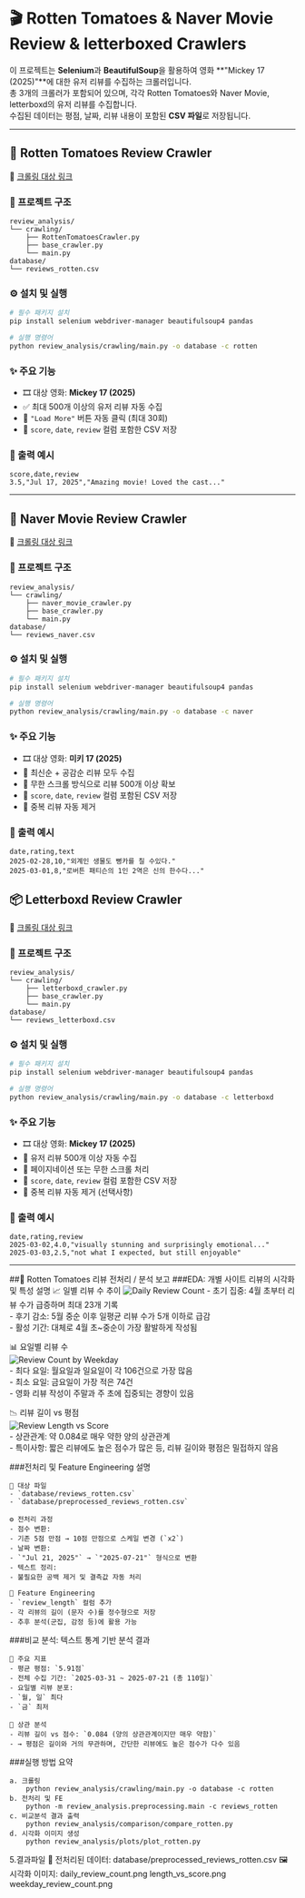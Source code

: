 # 🎬 Rotten Tomatoes & Naver Movie Review & letterboxed Crawlers

이 프로젝트는 **Selenium**과 **BeautifulSoup**을 활용하여 영화 **"Mickey 17 (2025)"**에 대한 유저 리뷰를 수집하는 크롤러입니다.  
총 3개의 크롤러가 포함되어 있으며, 각각 Rotten Tomatoes와 Naver Movie, letterboxd의 유저 리뷰를 수집합니다.  
수집된 데이터는 평점, 날짜, 리뷰 내용이 포함된 **CSV 파일**로 저장됩니다.

---

## 🍅 Rotten Tomatoes Review Crawler

🔗 [크롤링 대상 링크](https://www.rottentomatoes.com/m/mickey_17/reviews?type=user)

### 📁 프로젝트 구조
```
review_analysis/
└── crawling/
    ├── RottenTomatoesCrawler.py
    ├── base_crawler.py
    └── main.py
database/
└── reviews_rotten.csv
```

### ⚙️ 설치 및 실행

```bash
# 필수 패키지 설치
pip install selenium webdriver-manager beautifulsoup4 pandas

# 실행 명령어
python review_analysis/crawling/main.py -o database -c rotten
```

### ✨ 주요 기능
- 🎞️ 대상 영화: **Mickey 17 (2025)**
- ✅ 최대 500개 이상의 유저 리뷰 자동 수집
- 🔁 `"Load More"` 버튼 자동 클릭 (최대 30회)
- 📄 `score`, `date`, `review` 컬럼 포함한 CSV 저장

### 📌 출력 예시
```
score,date,review
3.5,"Jul 17, 2025","Amazing movie! Loved the cast..."
```

---

## 🎥 Naver Movie Review Crawler

🔗 [크롤링 대상 링크](https://search.naver.com/search.naver?where=nexearch&sm=tab_etc&mra=bkEw&pkid=68&os=29816634&qvt=0&query=미키%2017%20관람평)

### 📁 프로젝트 구조
```
review_analysis/
└── crawling/
    ├── naver_movie_crawler.py
    ├── base_crawler.py
    └── main.py
database/
└── reviews_naver.csv
```

### ⚙️ 설치 및 실행

```bash
# 필수 패키지 설치
pip install selenium webdriver-manager beautifulsoup4 pandas

# 실행 명령어
python review_analysis/crawling/main.py -o database -c naver
```

### ✨ 주요 기능
- 🎞️ 대상 영화: **미키 17 (2025)**
- 🔄 최신순 + 공감순 리뷰 모두 수집
- 📜 무한 스크롤 방식으로 리뷰 500개 이상 확보
- 📄 `score`, `date`, `review` 컬럼 포함된 CSV 저장
- 🚫 중복 리뷰 자동 제거

### 📌 출력 예시
```
date,rating,text
2025-02-28,10,"외계인 생물도 뻥카를 칠 수있다."
2025-03-01,8,"로버튼 패티슨의 1인 2역은 신의 한수다..."
```

## 📦 Letterboxd Review Crawler

🔗 [크롤링 대상 링크](<Letterboxd 영화 리뷰 페이지 링크>)

### 📁 프로젝트 구조
```
review_analysis/
└── crawling/
    ├── letterboxd_crawler.py
    ├── base_crawler.py
    └── main.py
database/
└── reviews_letterboxd.csv
```

### ⚙️ 설치 및 실행

```bash
# 필수 패키지 설치
pip install selenium webdriver-manager beautifulsoup4 pandas

# 실행 명령어
python review_analysis/crawling/main.py -o database -c letterboxd
```

### ✨ 주요 기능
- 🎞️ 대상 영화: **Mickey 17 (2025)**
- 🧭 유저 리뷰 500개 이상 자동 수집
- 🔁 페이지네이션 또는 무한 스크롤 처리
- 📄 `score`, `date`, `review` 컬럼 포함한 CSV 저장
- 🚫 중복 리뷰 자동 제거 (선택사항)

### 📌 출력 예시
```
date,rating,review
2025-03-02,4.0,"visually stunning and surprisingly emotional..."
2025-03-03,2.5,"not what I expected, but still enjoyable"
```
----------------------------------------------------------------------------------------
##🧪 Rotten Tomatoes 리뷰 전처리 / 분석 보고
###EDA: 개별 사이트 리뷰의 시각화 및 특성 설명
📈 일별 리뷰 수 추이
    ![Daily Review Count](review_analysis/plots/daily_review_count.png)
    - 초기 집중: 4월 초부터 리뷰 수가 급증하며 최대 23개 기록  
    - 후기 감소: 5월 중순 이후 일평균 리뷰 수가 5개 이하로 급감  
    - 활성 기간: 대체로 4월 초~중순이 가장 활발하게 작성됨


📊 요일별 리뷰 수  
    ![Review Count by Weekday](review_analysis/plots/weekday_review_count.png)  
    - 최다 요일: 월요일과 일요일이 각 106건으로 가장 많음  
    - 최소 요일: 금요일이 가장 적은 74건  
    - 영화 리뷰 작성이 주말과 주 초에 집중되는 경향이 있음


📉 리뷰 길이 vs 평점  
    ![Review Length vs Score](review_analysis/plots/length_vs_score.png)  
    - 상관관계: 약 0.084로 매우 약한 양의 상관관계  
    - 특이사항: 짧은 리뷰에도 높은 점수가 많은 등, 리뷰 길이와 평점은 밀접하지 않음


###전처리 및 Feature Engineering 설명

    📂 대상 파일 
    - `database/reviews_rotten.csv`  
    - `database/preprocessed_reviews_rotten.csv`

    ⚙️ 전처리 과정  
    - 점수 변환:  
    - 기존 5점 만점 → 10점 만점으로 스케일 변경 (`x2`)
    - 날짜 변환:  
    - `"Jul 21, 2025"` → `"2025-07-21"` 형식으로 변환 
    - 텍스트 정리:  
    - 불필요한 공백 제거 및 결측값 자동 처리

    🧠 Feature Engineering  
    - `review_length` 컬럼 추가  
    - 각 리뷰의 길이 (문자 수)를 정수형으로 저장
    - 추후 분석(군집, 감정 등)에 활용 가능


###비교 분석: 텍스트 통계 기반 분석 결과

    📌 주요 지표  
    - 평균 평점: `5.91점`  
    - 전체 수집 기간: `2025-03-31 ~ 2025-07-21 (총 110일)`  
    - 요일별 리뷰 분포:  
    - `월, 일` 최다  
    - `금` 최저  

    📌 상관 분석 
    - 리뷰 길이 vs 점수: `0.084 (양의 상관관계이지만 매우 약함)`  
    - → 평점은 길이와 거의 무관하며, 간단한 리뷰에도 높은 점수가 다수 있음


###실행 방법 요약

    a. 크롤링
        python review_analysis/crawling/main.py -o database -c rotten
    b. 전처리 및 FE
        python -m review_analysis.preprocessing.main -c reviews_rotten
    c. 비교분석 결과 출력
        python review_analysis/comparison/compare_rotten.py
    d. 시각화 이미지 생성
        python review_analysis/plots/plot_rotten.py


5.결과파일
    📄 전처리된 데이터: 
        database/preprocessed_reviews_rotten.csv
    🖼️ 시각화 이미지:
        daily_review_count.png
        length_vs_score.png
        weekday_review_count.png

